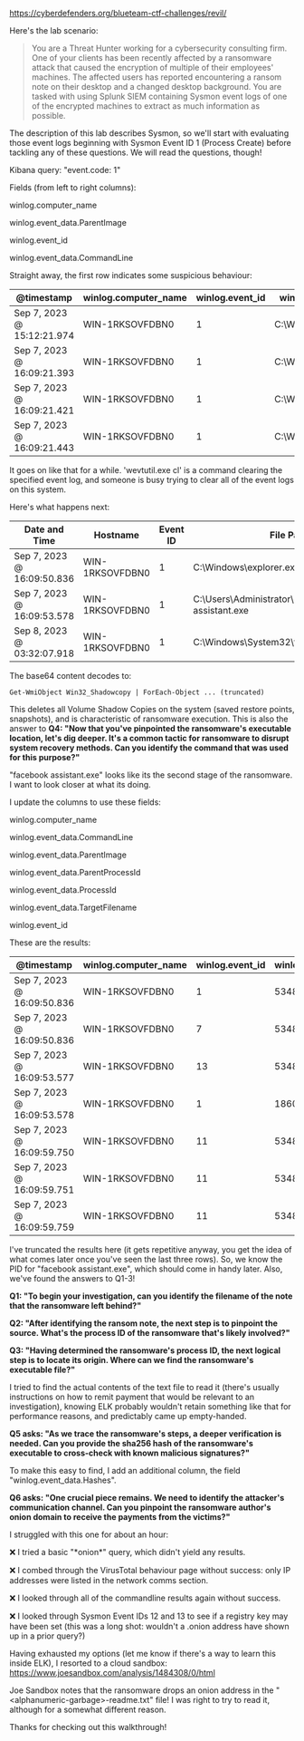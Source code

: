 https://cyberdefenders.org/blueteam-ctf-challenges/revil/

Here's the lab scenario:
>You are a Threat Hunter working for a cybersecurity consulting firm. One of your clients has been recently affected by a ransomware attack that caused the encryption of multiple of their employees' machines. The affected users has reported encountering a ransom note on their desktop and a changed desktop background. You are tasked with using Splunk SIEM containing Sysmon event logs of one of the encrypted machines to extract as much information as possible.

The description of this lab describes Sysmon, so we'll start with evaluating those event logs beginning with Sysmon Event ID 1 (Process Create) before tackling any of these questions. We will read the questions, though!

Kibana query: "event.code: 1"

Fields (from left to right columns): 

winlog.computer_name

winlog.event_data.ParentImage

winlog.event_id

winlog.event_data.CommandLine


Straight away, the first row indicates some suspicious behaviour:


| @timestamp                 | winlog.computer_name | winlog.event_id | winlog.event_data.ProcessId | winlog.event_data.CommandLine                                        |
| -------------------------- | -------------------- | --------------- | --------------------------- | -------------------------------------------------------------------- |
| Sep 7, 2023 @ 15:12:21.974 | WIN-1RKSOVFDBN0      | 1               | C:\Windows\explorer.exe     | "C:\Windows\system32\mmc.exe" "C:\Windows\system32\eventvwr.msc" /s  |
| Sep 7, 2023 @ 16:09:21.393 | WIN-1RKSOVFDBN0      | 1               | C:\Windows\System32\cmd.exe | wevtutil.exe cl "Microsoft-Windows-StorageSpaces-Api/Operational"    |
| Sep 7, 2023 @ 16:09:21.421 | WIN-1RKSOVFDBN0      | 1               | C:\Windows\System32\cmd.exe | wevtutil.exe cl "Microsoft-Windows-StorageSpaces-Driver/Diagnostic"  |
| Sep 7, 2023 @ 16:09:21.443 | WIN-1RKSOVFDBN0      | 1               | C:\Windows\System32\cmd.exe | wevtutil.exe cl "Microsoft-Windows-StorageSpaces-Driver/Operational" |

It goes on like that for a while. 'wevtutil.exe cl' is a command clearing the specified event log, and someone is busy trying to clear all of the event logs on this system.

Here's what happens next:

| Date and Time              | Hostname        | Event ID | File Path                                               | Command Line                                                                                                                                                                           |
| -------------------------- | --------------- | -------- | ------------------------------------------------------- | -------------------------------------------------------------------------------------------------------------------------------------------------------------------------------------- |
| Sep 7, 2023 @ 16:09:50.836 | WIN-1RKSOVFDBN0 | 1        | C:\Windows\explorer.exe                                 | "C:\Users\Administrator\Downloads\facebook assistant.exe"                                                                                                                              |
| Sep 7, 2023 @ 16:09:53.578 | WIN-1RKSOVFDBN0 | 1        | C:\Users\Administrator\Downloads\facebook assistant.exe | powershell -e RwBlAHQALQBXAG0AaQBPAGIAagBlAGMAdAAgAFcAaQBuADMAMgBfAFMAaABhAGQAbwB3AGMAbwBwAHkAIAB8ACAARgBvAHIARQBhAGMAaAAtAE8AYgBqAGUAYwB0ACAAewAkAF8ALgBEAGUAbABlAHQAZQAoACkAOwB9AA== |
| Sep 8, 2023 @ 03:32:07.918 | WIN-1RKSOVFDBN0 | 1        | C:\Windows\System32\taskhostw.exe                       |                                                                                                                                                                                        |

The base64 content decodes to: 

```
Get-WmiObject Win32_Shadowcopy | ForEach-Object ... (truncated)
```

This deletes all Volume Shadow Copies on the system (saved restore points, snapshots), and is characteristic of ransomware execution. This is also the answer to **Q4: "Now that you've pinpointed the ransomware's executable location, let's dig deeper. It's a common tactic for ransomware to disrupt system recovery methods. Can you identify the command that was used for this purpose?"**

"facebook assistant.exe" looks like its the second stage of the ransomware. I want to look closer at what its doing.

I update the columns to use these fields:

winlog.computer_name

winlog.event_data.CommandLine

winlog.event_data.ParentImage

winlog.event_data.ParentProcessId

winlog.event_data.ProcessId

winlog.event_data.TargetFilename

winlog.event_id


These are the results:

| @timestamp                 | winlog.computer_name | winlog.event_id | winlog.event_data.ProcessId | winlog.event_data.ParentProcessId | winlog.event_data.ParentImage                           | winlog.event_data.TargetFilename                                                                                                                                                       | winlog.event_data.CommandLine                             |
| -------------------------- | -------------------- | --------------- | --------------------------- | --------------------------------- | ------------------------------------------------------- | -------------------------------------------------------------------------------------------------------------------------------------------------------------------------------------- | --------------------------------------------------------- |
| Sep 7, 2023 @ 16:09:50.836 | WIN-1RKSOVFDBN0      | 1               | 5348                        | 244                               | C:\Windows\explorer.exe                                 | -                                                                                                                                                                                      | "C:\Users\Administrator\Downloads\facebook assistant.exe" |
| Sep 7, 2023 @ 16:09:50.836 | WIN-1RKSOVFDBN0      | 7               | 5348                        | -                                 | -                                                       | -                                                                                                                                                                                      | -                                                         |
| Sep 7, 2023 @ 16:09:53.577 | WIN-1RKSOVFDBN0      | 13              | 5348                        | -                                 | -                                                       | -                                                                                                                                                                                      | -                                                         |
| Sep 7, 2023 @ 16:09:53.578 | WIN-1RKSOVFDBN0      | 1               | 1860                        | 5348                              | C:\Users\Administrator\Downloads\facebook assistant.exe | powershell -e RwBlAHQALQBXAG0AaQBPAGIAagBlAGMAdAAgAFcAaQBuADMAMgBfAFMAaABhAGQAbwB3AGMAbwBwAHkAIAB8ACAARgBvAHIARQBhAGMAaAAtAE8AYgBqAGUAYwB0ACAAewAkAF8ALgBEAGUAbABlAHQAZQAoACkAOwB9AA== |                                                           |
| Sep 7, 2023 @ 16:09:59.750 | WIN-1RKSOVFDBN0      | 11              | 5348                        | -                                 | -                                                       | C:\Users\Default\5uizv5660t-readme.txt                                                                                                                                                 | -                                                         |
| Sep 7, 2023 @ 16:09:59.751 | WIN-1RKSOVFDBN0      | 11              | 5348                        | -                                 | -                                                       | C:\Users\Public\5uizv5660t-readme.txt                                                                                                                                                  | -                                                         |
| Sep 7, 2023 @ 16:09:59.759 | WIN-1RKSOVFDBN0      | 11              | 5348                        | -                                 | -                                                       | C:\Users\Administrator\Desktop\5uizv5660t-readme.txt                                                                                                                                   | -                                                         |

I've truncated the results here (it gets repetitive anyway, you get the idea of what comes later once you've seen the last three rows). So, we know the PID for "facebook assistant.exe", which should come in handy later. Also, we've found the answers to Q1-3! 

**Q1: "To begin your investigation, can you identify the filename of the note that the ransomware left behind?"**

**Q2: "After identifying the ransom note, the next step is to pinpoint the source. What's the process ID of the ransomware that's likely involved?"**

**Q3: "Having determined the ransomware's process ID, the next logical step is to locate its origin. Where can we find the ransomware's executable file?"**

I tried to find the actual contents of the text file to read it (there's usually instructions on how to remit payment that would be relevant to an investigation), knowing ELK probably wouldn't retain something like that for performance reasons, and predictably came up empty-handed.

**Q5 asks: "As we trace the ransomware's steps, a deeper verification is needed. Can you provide the sha256 hash of the ransomware's executable to cross-check with known malicious signatures?"**


To make this easy to find, I add an additional column, the field "winlog.event_data.Hashes".

**Q6 asks: "One crucial piece remains. We need to identify the attacker's communication channel. Can you pinpoint the ransomware author's onion domain to receive the payments from the victims?"**


I struggled with this one for about an hour: 

❌ I tried a basic "\*onion\*" query, which didn't yield any results. 

❌ I combed through the VirusTotal behaviour page without success: only IP addresses were listed in the network comms section.

❌ I looked through all of the commandline results again without success. 

❌ I looked through Sysmon Event IDs 12 and 13 to see if a registry key may have been set (this was a long shot: wouldn't a .onion address have shown up in a prior query?)


Having exhausted my options (let me know if there's a way to learn this inside ELK), I resorted to a cloud sandbox: https://www.joesandbox.com/analysis/1484308/0/html

Joe Sandbox notes that the ransomware drops an onion address in the "\<alphanumeric-garbage\>-readme.txt" file! I was right to try to read it, although for a somewhat different reason.

Thanks for checking out this walkthrough!
